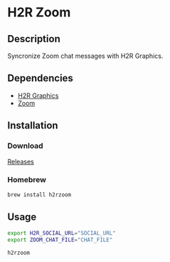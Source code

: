 # H2R Zoom

## Description

Syncronize Zoom chat messages with H2R Graphics.

## Dependencies

- [H2R Graphics](https://h2r.graphics/)
- [Zoom](https://zoom.us/)

## Installation

### Download

[Releases](https://github.com/alfonsfoubert/h2rzoom/releases)

### Homebrew

```bash
brew install h2rzoom
```

## Usage

```bash
export H2R_SOCIAL_URL="SOCIAL_URL"
export ZOOM_CHAT_FILE="CHAT_FILE"

h2rzoom
```
